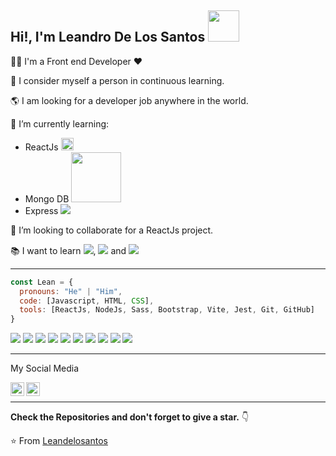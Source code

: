 <h2> Hi!, I'm Leandro De Los Santos <img src="https://media.giphy.com/media/zhYSVCirREeIZtONCI/giphy.gif" width="50"></h2>

👨‍💻 I'm a Front end Developer ♥️

💪 I consider myself a person in continuous learning.

🌎 I am looking for a developer job anywhere in the world.

🌱 I’m currently learning:
- ReactJs <img src="https://upload.wikimedia.org/wikipedia/commons/a/a7/React-icon.svg" width="20">
- Mongo DB <img src="https://upload.wikimedia.org/wikipedia/commons/9/93/MongoDB_Logo.svg" width="80">
- Express <img src="https://img.shields.io/badge/-Express.js-787878?style=flat">

 👯 I’m looking to collaborate for a ReactJs project.

:books: I want to learn <img src="https://img.shields.io/badge/-Flutter-3a495d?style=flat&logo=flutter&logoColor=67b7f7">, <img src="https://img.shields.io/badge/-GraphQL-e535ab?style=flat&logo=graphql&logoColor=FFFFFF"> and <img src="https://img.shields.io/badge/-Python-black?style=flat&logo=python&logoColor=white">

---

```javascript
const Lean = {
  pronouns: "He" | "Him",
  code: [Javascript, HTML, CSS],
  tools: [ReactJs, NodeJs, Sass, Bootstrap, Vite, Jest, Git, GitHub]
}
```
<img src = "https://img.shields.io/badge/-HTML5-E34F26?style=flat&logo=html5&logoColor=white"> <img src = "https://img.shields.io/badge/-CSS3-1572B6?style=flat&logo=css3&logoColor=white">
<img src="https://img.shields.io/badge/-Bootstrap-563D7C?style=flat&logo=bootstrap&logoColor=white">
<img src="https://img.shields.io/badge/-JavaScript-eed718?style=flat&logo=javascript&logoColor=ffffff">
<img src="https://img.shields.io/badge/-Sass-cc6699?style=flat&logo=sass&logoColor=ffffff">
<img src="https://img.shields.io/badge/-React-000000?style=flat&logo=react&logoColor=00c8ff">
<img src="https://img.shields.io/badge/-Node.js-3C873A?style=flat&logo=Node.js&logoColor=white">
<img src="http://img.shields.io/badge/-Git-F1502F?style=flat&logo=git&logoColor=FFFFFF">
<img src="http://img.shields.io/badge/-Github-000000?style=flat&logo=github&logoColor=FFFFFF">
<img src="http://img.shields.io/badge/-VS%20Code-007ACC?style=flat&logo=visual%20studio%20code&logoColor=white">

---

My Social Media

[<img align="left" alt="Leandelosantos | LinkedIn" width="22px" src="https://cdn.jsdelivr.net/npm/simple-icons@v3/icons/linkedin.svg" />][linkedin]
[<img align="left" alt="Leandelosantos | Instagram" width="22px" src="https://cdn.jsdelivr.net/npm/simple-icons@v3/icons/instagram.svg" />][instagram]
<br>

---

**Check the Repositories and don't forget to give a star.** 👇

:star: From [Leandelosantos](https://github.com/Leandelosantos)





[instagram]: https://www.instagram.com/leandelosantos/
[linkedin]: https://www.linkedin.com/in/leandrodelossantosaboy/
